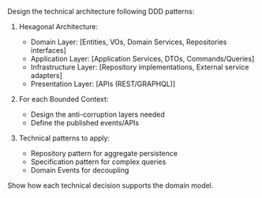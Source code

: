 Design the technical architecture following DDD patterns:

1. Hexagonal Architecture:
   - Domain Layer: [Entities, VOs, Domain Services, Repositories interfaces]
   - Application Layer: [Application Services, DTOs, Commands/Queries]
   - Infrastructure Layer: [Repository implementations, External service adapters]
   - Presentation Layer: [APIs (REST/GRAPHQL)]

2. For each Bounded Context:
   - Design the anti-corruption layers needed
   - Define the published events/APIs

3. Technical patterns to apply:
   - Repository pattern for aggregate persistence
   - Specification pattern for complex queries
   - Domain Events for decoupling

Show how each technical decision supports the domain model.